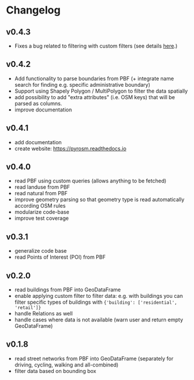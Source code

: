 Changelog
=========

v0.4.3
------

- Fixes a bug related to filtering with custom filters (see details [here](https://github.com/HTenkanen/pyrosm/issues/22#issuecomment-620005087).)

v0.4.2
------

- Add functionality to parse boundaries from PBF (+ integrate name search for finding e.g. specific administrative boundary)
- Support using Shapely Polygon / MultiPolygon to filter the data spatially
- add possibility to add "extra attributes" (i.e. OSM keys) that will be parsed as columns.
- improve documentation
 
v0.4.1
------

- add documentation 
- create website: https://pyrosm.readthedocs.io

v0.4.0
------

- read PBF using custom queries (allows anything to be fetched)
- read landuse from PBF
- read natural from PBF
- improve geometry parsing so that geometry type is read automatically according OSM rules
- modularize code-base 
- improve test coverage


v0.3.1
------

- generalize code base
- read Points of Interest (POI) from PBF

v0.2.0
------

- read buildings from PBF into GeoDataFrame
- enable applying custom filter to filter data: e.g. with buildings you can filter specific 
types of buildings with `{'building': ['residential', 'retail']}`
- handle Relations as well
- handle cases where data is not available (warn user and return empty GeoDataFrame) 

v0.1.8
------

- read street networks from PBF into GeoDataFrame (separately for driving, cycling, walking and all-combined)
- filter data based on bounding box